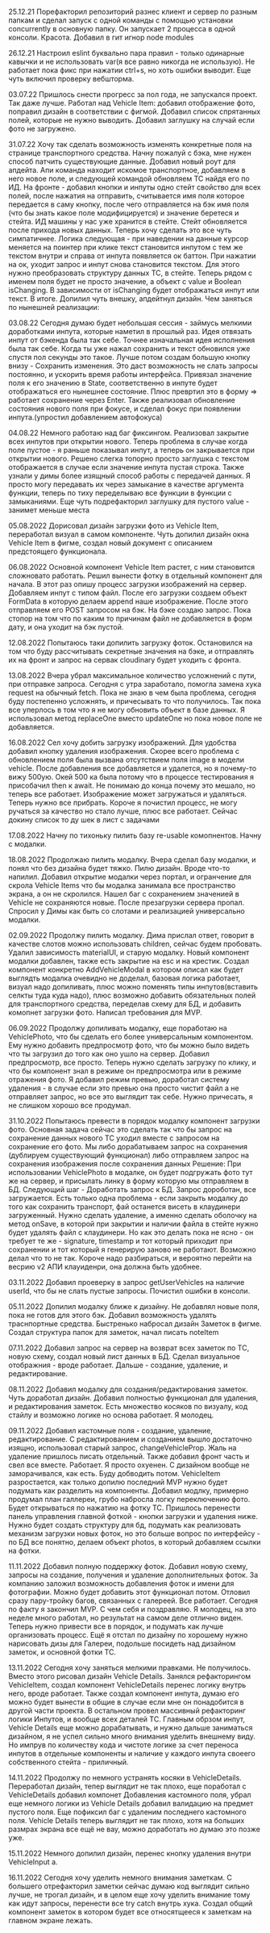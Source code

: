 25.12.21 Порефакторил репозиторий разнес клиент и сервер по разным папкам и сделал запуск с одной команды с помощью
установки concurrently в основную папку. Он запускает 2 процесса в одной консоли. Красота. Добавил в гит игнор node
modules

26.12.21 Настроил eslint буквально пара правил - только одинарные кавычки и не использовать var(я все равно никогда не
использую). Не работает пока фикс при нажатии ctrl+s, но хоть ошибки выводит. Еще чуть включил проверку вебшторма.

03.07.22 Пришлось снести прогресс за пол года, не запускался проект. Так даже лучше. Работал над Vehicle Item: добавил
отображение фото, поправил дизайн в соответствии с фигмой. Добавил список спрятанных полей, которые не нужно выводить.
Добавил заглушку на случай если фото не загружено.

31.07.22 Хочу так сделать возможность изменять конкретные поля на странице транспортного средства. Начну пожалуй с бэка,
мне нужен способ патчить существующие данные. Добавил новый роут для апдейта. Апи команда находит искомое транспортное,
добавляем в него новое поле, и следующей командой обновляем ТС найдя его по ИД. На фронте - добавил кнопки и инпуты одно
стейт свойство для всех полей, после нажатия на отправить, считывается имя поля которое передается в саму кнопку, после
чего отправляется на бэк имя поля (что бы знать какое поле модифицируется) и значение беретеся и стейта. ИД машины у нас
уже хранится в стейте. Стейт обновляется после прихода новых данных. Теперь хочу сделать это все чуть симпатичнее.
Логика следующая - при наведении на данные курсор меняется на поинтер при клике текст становится инпутом с тем же
текстом внутри и справа от инпута появляется ок баттон. При нажатии на ок, уходит запрос и инпут снова становится
текстом. Для этого нужно преобразовать структуру данных ТС, в стейте. Теперь рядом с именем поля будет не просто
значение, а объект с value и Boolean isChanging. В зависимости от isChanging будет отображаться инпут или текст. В
итоге. Допилил чуть внешку, апдейтнул дизайн. Чем заняться по нынешней реализации:

03.08.22 Сегодня думаю будет небольшая сессия - займусь мелкими доработками инпута, которые наметил в прошлый раз. Идея
отвязать инпут от бэкенда была так себе. Точнее изначальная идея исполнения была так себе. Когда ты уже нажал сохранить
и текст обновился уже спустя пол секунды это такое. Лучше потом создам большую кнопку внизу - Сохранить изменения. Это
даст возможность не слать запросы постоянно, и ускорить время работы интерфейса. Привязал значение поля к его значению в
State, соответственно в инпуте будет отображаться его нынешнее состояние. Плюс превртил это в форму => работает
сохранение через Enter. Также реализовал обновление состояния нового поля при фокусе, и сделал фокус при появлении
инпута.(упростил добавлением автофокуса)

04.08.22 Немного работаю над баг фиксингом. Реализовал закрытие всех инпутов при открытии нового. Теперь проблема в
случае когда поле пустое - я раньше показывал инпут, а теперь он закрывается при открытии нового. Решено слегка топорно
просто заглушка с текстом отображается в случае если значение инпута пустая строка. Также узнали у димы более изящный
способ работы с передачей данных. Я просто могу передавать их через замыкание в качестве аргумента функции, теперь по
тиху переделываю все функции в функции с замыканиями. Еще чуть подрефакторил заглушку для пустого value - занимет меньше
места

05.08.2022 Дорисовал дизайн загрузки фото из Vehicle Item, переработал визуал в самом компоненте. Чуть допилил дизайн
окна Vehicle Item в фигме, создал новый документ с описанием предстоящего функционала.

06.08.2022 Основной компонент Vehicle Item растет, с ним становится сложновато работать. Решил вынести фотку в отдельный
компонент для начала. В этот раз опишу процесс загрузки изображений на сервер. Добавляем инпут с типом файл. После его
загрузки создаем объект FormData в которую делаем append наше изображение. После этого отправляем его POST запросом на
бэк. На бэке создаю запрос. Пока стопор на том что по каким то причинам файл не добавляется в форм дату, и она уходит на
бэк пустой.

12.08.2022 Попытаюсь таки допилить загрузку фоток. Остановился на том что буду рассчитывать секретные значения на бэке,
и отправлять их на фронт и запрос на сервак cloudinary будет уходить с фронта.

13.08.2022 Вчера убрал максимальное количество усложнений с пути, при отправке запроса. Сегодня с утра заработало,
помогла замена хука request на обычный fetch. Пока не знаю в чем была проблема, сегодня буду постепенно усложнять, и
причесывать то что получилось. Так пока все уперлось в том что я не могу обновить объект в базе данных. Я использовал
метод replaceOne вместо updateOne но пока новое поле не добавляется.

16.08.2022 Сел хочу добить загрузку изображений. Для удобства добавил кнопку удаления изображения. Скорее всего проблема
с обновлением поля была вызвана отсутствием поля image в модели vehicle. После добавления все добавляется и удалется, но
я почему-то вижу 500ую. Окей 500 ка была потому что в процессе тестирования я присобачил then к await. Не понимаю до
конца почему это мешало, но теперь все работает. Изображение может загружаться и удаляться. Теперь нужно все прибрать.
Короче я почистил процесс, не могу ручаться за качество но стало лучше, плюс все работает. Сейчас докину список то ду
шек в лист с задачами

17.08.2022 Начну по тихоньку пилить базу re-usable комопнентов. Начну с модалки.

18.08.2022 Продолжаю пилить модалку. Вчера сделал базу модалки, и понял что без дизайна будет тяжко. Пилю дизайн. Вроде
что-то напилил. Добавил открытие модалки через портал, и огранчение для скрола Vehicle Items что бы модалка занимала все
пространство экрана, а он не скролился. Нашел баг с сохранением значенией в Vehicle не сохраняются новые. После
презагрузки сервера пропал. Спросил у Димы как быть со слотами и реализацией универсально модалки.

02.09.2022 Продолжу пилить модалку. Дима прислал ответ, говорит в качестве слотов можно использовать children, сейчас
будем пробовать. Удалил зависимость materialUI, и старую модалку. Новый компонент модалки добавлен, также есть закрытие
на esc и на крестик. Создал компонент конкретно AddVehicleModal в котором описал как будет выглядть модалка очевидно не
доделал, базовая логика работает, визуал надо допиливать, плюс можно поменять типы инпутов(вставить селкты туда куда
надо), плюс возможно добавить обязательных полей для транспортного средства, переделав схему для БД, и добавить комопнет
загрузки фото. Написал требования для MVP.

06.09.2022 Продолжу допиливать модалку, еще поработаю на VehiclePhoto, что бы сделать его более универсальным
компонентом. Ему нужно добавить предпросмотр фото, что бы можно было видеть что ты загрузил до того как оно ушло на
сервер. Добавил предпросмотр, все просто. Теперь нужно сделать загрузку по клику, и что бы компонент знал в режиме он
предпросмотра или в режиме отражения фото. Я добавил режим превью, доработал систему удаления - в случае если это превью
она просто чистит файл а не отправляет запрос, но все это выглядит так себе. Нужно причесать, я не слишком хорошо все
продумал.

31.10.2022 Попытаюсь превести в порядок модалку компонент загрузки фото. Основная задача сейчас это сделать так что бы
запрос на сохранение данных нового ТС уходил вместе с запросом на сохранение его фото. Мы либо дорабатываем запрос
на сохранения (дублируем существующий функционал) либо отправляем запрос на сохранения изображения после сохранения
данных
Решение: При использовании VehiclePhoto в модалке, он будет подгружать фото тут же на сервер, и присылать линку в форму
которую мы отправляем в БД. Следующий шаг - Доработать запрос к БД. Запрос дороботан, все загружается.
Есть только одна проблема - если закрыть модалку до того как сохранить транспорт, фай останется висеть в клаудинери
загруженный.
Нужно сделать удаление, а именно сделать оболочку на метод onSave, в которой при закрытии и наличии файла в стейте
нужно будет удалять файл с клаудинери. Но как это делать пока не ясно - он требует те же - signature, timestamp и тот
который приходит при сохранении и тот который я генерирую заново не работают. Возможно делал что то не так. Короче
надо разбираться, и вероятно перейти на весрию v2 АПИ клауиденри, она должна быть удобнее.

03.11.2022 Добавил проеверку в запрос getUserVehicles на наличие userId, что бы не слать пустые запросы. Почистил ошибки
в консоли.

05.11.2022 Допилил модалку ближе к дизайну. Не добавлял новые поля, пока не готов для этого бэк. Добавил возможность
удалять траснпортные средства. Быстренько набросал дизайн Заметок в фигме. Создал структура папок для заметок, начал
писать noteItem

07.11.2022 Добавил запрос на сервер на возврат всех заметок по ТС, новую схему, создал новый лист данных в БД. Сделал
визуальное отображния - вроде работает. Дальше - создание, удаление, и редактирование.

08.11.2022 Добавил модалку для создания/редактирования заметок. Чуть доработал дизайн. Добавил полностью функционал
для удаления, и редактирования заметок. Есть множество косяков по визуалу, код стайлу и возможно логике
но основа работает. Я молодец.

09.11.2022 Добавил кастомные поля - создание, удаление, редактирование. С редактированием и созданием вышло достаточно
изящно,
использовал старый запрос, сhangeVehicleProp. Жаль на удаление пришлось писать отдельный. Также добавил фронт часть и
свел все вместе. Работает. Я просто охуенен. С дизайном вообще не заморачивался, как есть. Буду добводить потом.
VehicleItem разростается, как только допилю последний MVP нужно будет подумать как разделить на компоненты.
Добавил модлку, примерно продумал план галлереи, грубо набросла логку переключению фото. Будет открываться по нажатию на
фотку ТС. Пришлось перенести панель управления главной фоткой - кнопки загрузки и удаления ниже. Нужно будет создать
структуру для бд, подумать как реализовать механизм загрузки новых фоток, но это больше вопрос по интерфейсу - по БД
все понятно, делаем объект photos, в который добавляем ссылки на фотки.

11.11.2022 Добавил полную поддержку фоток. Добавил новую схему, запросы на создание, получения и удаление
дополнительных фоток. За компанию заложил возможность добавления фоток и имени для фотографии. Можно будет добавить этот
функционал потом. Отловил сразу пару-тройку багов, связанных с галереей.
Все работает. Сегодня по факту я закончил MVP. С чем себя и поздравляю. Я молодец, на это неделе много работал, но
результат на самом деле отлично виден. Теперь нужно привести все в порядок, и подумать как лучше организовать процесс.
Ещё я отстал по дизайну по хорошему нужно нарисовать дизы для Галереи, подольше посидеть над дизайном заметок, и
основной фотки ТС.

13.11.2022 Сегодня хочу заняться мелкими правками. Не получилось. Вместо этого рисовал дизайн Vehicle Details.
Занялся рефакторингом VehicleItem, создал компонент VehicleDetails перенес логику внутрь него, вроде работает.
Также создал компонент инпута, думаю его можно будет вынести в общие в случае если мне он понадобится в другой
части проекта. В остальном провел массивный рефакторинг логики Инпутов, и вообще всех деталей ТС. Главным обрзом
инпут, Vehicle Details еще можно дорабатывать, и нужно дальше заниматься дизайном, я не успел сильно много внимания
уделить внешнему виду. Но импрув по количеству кода и чистоте логике за счет переноса инпутов в отдельные компоненты
и наличие у каждого инпута своеего собственного стейта - приличный.

14.11.2022 Продолжу по немного устранять косяки в VehicleDetails. Переработал дизайн, тепер выглядит не так плохо, еще
поработал с VehicleDetails добавил компонет Добавления кастомного поля, убрал еще немного логики из Vehicle Details
добавил валидацию на предмет пустого поля. Еще пофиксил баг с удаленим последнего кастомного поля. Vehicle Details
теперь
выглядит не так плохо, хотя на больших размрах экрана все ещё не вау, можно доработать но думаю это позже уже.

15.11.2022 Немного допилил дизайн, перенес кнопку удаления внутри VehicleInput а.

16.11.2022 Сегодня хочу уделить немного внимания заметкам. С большего отрефакторил заметки сейчас думаю код выглядит
сильно лучше, не трогал дизайн, и в целом еще хочу уделить внимание тому как идут запросы, перенести все try catch
внутрь хука. Создал общий компонент заметок в котором будет все относятщееся к заметкам на главном экране лежать.